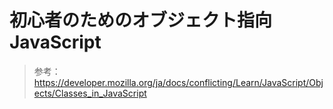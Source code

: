 # 初心者のためのオブジェクト指向JavaScript

> 参考：https://developer.mozilla.org/ja/docs/conflicting/Learn/JavaScript/Objects/Classes_in_JavaScript
